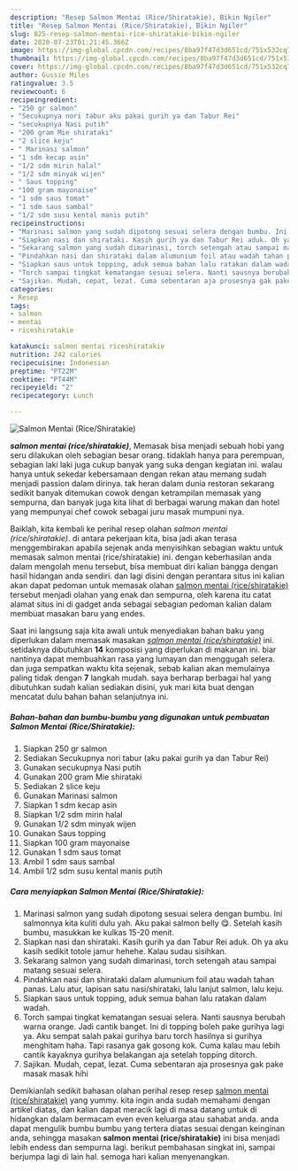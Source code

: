 ```yaml
---
description: "Resep Salmon Mentai (Rice/Shiratakie), Bikin Ngiler"
title: "Resep Salmon Mentai (Rice/Shiratakie), Bikin Ngiler"
slug: 825-resep-salmon-mentai-rice-shiratakie-bikin-ngiler
date: 2020-07-23T01:21:45.366Z
image: https://img-global.cpcdn.com/recipes/8ba97f47d3d651cd/751x532cq70/salmon-mentai-riceshiratakie-foto-resep-utama.jpg
thumbnail: https://img-global.cpcdn.com/recipes/8ba97f47d3d651cd/751x532cq70/salmon-mentai-riceshiratakie-foto-resep-utama.jpg
cover: https://img-global.cpcdn.com/recipes/8ba97f47d3d651cd/751x532cq70/salmon-mentai-riceshiratakie-foto-resep-utama.jpg
author: Gussie Miles
ratingvalue: 3.5
reviewcount: 6
recipeingredient:
- "250 gr salmon"
- "Secukupnya nori tabur aku pakai gurih ya dan Tabur Rei"
- "secukupnya Nasi putih"
- "200 gram Mie shirataki"
- "2 slice keju"
- " Marinasi salmon"
- "1 sdm kecap asin"
- "1/2 sdm mirin halal"
- "1/2 sdm minyak wijen"
- " Saus topping"
- "100 gram mayonaise"
- "1 sdm saus tomat"
- "1 sdm saus sambal"
- "1/2 sdm susu kental manis putih"
recipeinstructions:
- "Marinasi salmon yang sudah dipotong sesuai selera dengan bumbu. Ini salmonnya kita kuliti dulu yah. Aku pakai salmon belly 😋. Setelah kasih bumbu, masukkan ke kulkas 15-20 menit."
- "Siapkan nasi dan shirataki. Kasih gurih ya dan Tabur Rei aduk. Oh ya aku kasih sedikit totole jamur hehehe. Kalau sudau sisihkan."
- "Sekarang salmon yang sudah dimarinasi, torch setengah atau sampai matang sesuai selera."
- "Pindahkan nasi dan shirataki dalam alumunium foil atau wadah tahan panas. Lalu atur, lapisan satu nasi/shirataki, lalu lanjut salmon, lalu keju."
- "Siapkan saus untuk topping, aduk semua bahan lalu ratakan dalam wadah."
- "Torch sampai tingkat kematangan sesuai selera. Nanti sausnya berubah warna orange. Jadi cantik banget. Ini di topping boleh pake gurihya lagi ya. Aku sempat salah pakai gurihya baru torch hasilnya si gurihya menghitam haha. Tapi rasanya gak gosong kok. Cuma kalau mau lebih cantik kayaknya gurihya belakangan aja setelah topping ditorch."
- "Sajikan. Mudah, cepat, lezat. Cuma sebentaran aja prosesnya gak pake masak masak hihi"
categories:
- Resep
tags:
- salmon
- mentai
- riceshiratakie

katakunci: salmon mentai riceshiratakie 
nutrition: 242 calories
recipecuisine: Indonesian
preptime: "PT22M"
cooktime: "PT44M"
recipeyield: "2"
recipecategory: Lunch

---
```



![Salmon Mentai (Rice/Shiratakie)](https://img-global.cpcdn.com/recipes/8ba97f47d3d651cd/751x532cq70/salmon-mentai-riceshiratakie-foto-resep-utama.jpg)

<b><i>salmon mentai (rice/shiratakie)</i></b>, Memasak bisa menjadi sebuah hobi yang seru dilakukan oleh sebagian besar orang. tidaklah hanya para perempuan, sebagian laki laki juga cukup banyak yang suka dengan kegiatan ini. walau hanya untuk sekedar kebersamaan dengan rekan atau memang sudah menjadi passion dalam dirinya. tak heran dalam dunia restoran sekarang sedikit banyak ditemukan cowok dengan ketrampilan memasak yang sempurna, dan banyak juga kita lihat di berbagai warung makan dan hotel yang mempunyai chef cowok sebagai juru masak mumpuni nya.



Baiklah, kita kembali ke perihal resep olahan <i>salmon mentai (rice/shiratakie)</i>. di antara pekerjaan kita, bisa jadi akan terasa menggembirakan apabila sejenak anda menyisihkan sebagian waktu untuk memasak salmon mentai (rice/shiratakie) ini. dengan keberhasilan anda dalam mengolah menu tersebut, bisa membuat diri kalian bangga dengan hasil hidangan anda sendiri. dan lagi disini dengan perantara situs ini kalian akan dapat pedoman untuk memasak olahan <u>salmon mentai (rice/shiratakie)</u> tersebut menjadi olahan yang enak dan sempurna, oleh karena itu catat alamat situs ini di gadget anda sebagai sebagian pedoman kalian dalam membuat masakan baru yang endes.


Saat ini langsung saja kita awali untuk menyediakan bahan baku yang diperlukan dalam memasak masakan <u><i>salmon mentai (rice/shiratakie)</i></u> ini. setidaknya dibutuhkan <b>14</b> komposisi yang diperlukan di makanan ini. biar nantinya dapat membuahkan rasa yang lumayan dan menggugah selera. dan juga sempatkan waktu kita sejenak, sebab kalian akan memulainya paling tidak dengan <b>7</b> langkah mudah. saya berharap berbagai hal yang dibutuhkan sudah kalian sediakan disini, yuk mari kita buat dengan mencatat dulu bahan bahan selanjutnya ini.

<!--inarticleads1-->

##### Bahan-bahan dan bumbu-bumbu yang digunakan untuk pembuatan Salmon Mentai (Rice/Shiratakie):

1. Siapkan 250 gr salmon
1. Sediakan Secukupnya nori tabur (aku pakai gurih ya dan Tabur Rei)
1. Gunakan secukupnya Nasi putih
1. Gunakan 200 gram Mie shirataki
1. Sediakan 2 slice keju
1. Gunakan  Marinasi salmon
1. Siapkan 1 sdm kecap asin
1. Siapkan 1/2 sdm mirin halal
1. Gunakan 1/2 sdm minyak wijen
1. Gunakan  Saus topping
1. Siapkan 100 gram mayonaise
1. Gunakan 1 sdm saus tomat
1. Ambil 1 sdm saus sambal
1. Ambil 1/2 sdm susu kental manis putih




<!--inarticleads2-->

##### Cara menyiapkan Salmon Mentai (Rice/Shiratakie):

1. Marinasi salmon yang sudah dipotong sesuai selera dengan bumbu. Ini salmonnya kita kuliti dulu yah. Aku pakai salmon belly 😋. Setelah kasih bumbu, masukkan ke kulkas 15-20 menit.
1. Siapkan nasi dan shirataki. Kasih gurih ya dan Tabur Rei aduk. Oh ya aku kasih sedikit totole jamur hehehe. Kalau sudau sisihkan.
1. Sekarang salmon yang sudah dimarinasi, torch setengah atau sampai matang sesuai selera.
1. Pindahkan nasi dan shirataki dalam alumunium foil atau wadah tahan panas. Lalu atur, lapisan satu nasi/shirataki, lalu lanjut salmon, lalu keju.
1. Siapkan saus untuk topping, aduk semua bahan lalu ratakan dalam wadah.
1. Torch sampai tingkat kematangan sesuai selera. Nanti sausnya berubah warna orange. Jadi cantik banget. Ini di topping boleh pake gurihya lagi ya. Aku sempat salah pakai gurihya baru torch hasilnya si gurihya menghitam haha. Tapi rasanya gak gosong kok. Cuma kalau mau lebih cantik kayaknya gurihya belakangan aja setelah topping ditorch.
1. Sajikan. Mudah, cepat, lezat. Cuma sebentaran aja prosesnya gak pake masak masak hihi




Demikianlah sedikit bahasan olahan perihal resep resep <u>salmon mentai (rice/shiratakie)</u> yang yummy. kita ingin anda sudah memahami dengan artikel diatas, dan kalian dapat meracik lagi di masa datang untuk di hidangkan dalam bermacam even even keluarga atau sahabat anda. anda dapat mengulik bumbu bumbu yang tertera diatas sesuai dengan keinginan anda, sehingga masakan <b>salmon mentai (rice/shiratakie)</b> ini bisa menjadi lebih endess dan sempurna lagi. berikut pembahasan singkat ini, sampai berjumpa lagi di lain hal. semoga hari kalian menyenangkan.
